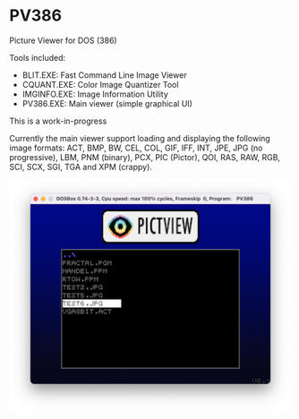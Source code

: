 # PV386
 Picture Viewer for DOS (386)

Tools included:
* BLIT.EXE: Fast Command Line Image Viewer 
* CQUANT.EXE: Color Image Quantizer Tool
* IMGINFO.EXE: Image Information Utility
* PV386.EXE: Main viewer (simple graphical UI)

This is a work-in-progress

Currently the main viewer support loading and displaying the following image formats:
ACT, BMP, BW, CEL, COL, GIF, IFF, INT, JPE, JPG (no progressive), LBM, PNM (binary), PCX, PIC (Pictor), QOI, RAS, RAW, RGB, SCI, SCX, SGI, TGA and XPM (crappy).

![](https://github.com/dzutrinh/PV386/blob/main/screen.png)
